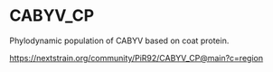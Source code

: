 # CABYV_CP

Phylodynamic population of CABYV based on coat protein.

https://nextstrain.org/community/PiR92/CABYV_CP@main?c=region
